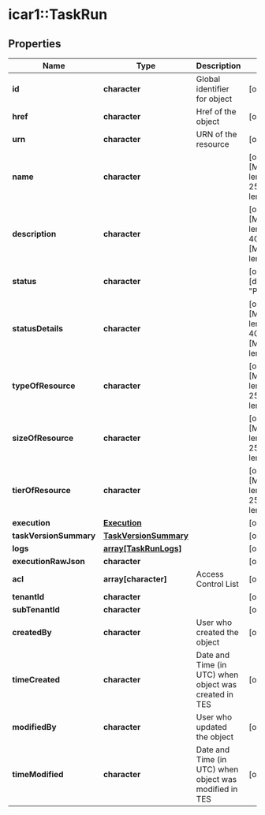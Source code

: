 # icar1::TaskRun


## Properties
Name | Type | Description | Notes
------------ | ------------- | ------------- | -------------
**id** | **character** | Global identifier for object | [optional] 
**href** | **character** | Href of the object | [optional] 
**urn** | **character** | URN of the resource | [optional] 
**name** | **character** |  | [optional] [Max. length: 255] [Min. length: 0] 
**description** | **character** |  | [optional] [Max. length: 4096] [Min. length: 0] 
**status** | **character** |  | [optional] [default to &quot;Pending&quot;] 
**statusDetails** | **character** |  | [optional] [Max. length: 4096] [Min. length: 0] 
**typeOfResource** | **character** |  | [optional] [Max. length: 255] [Min. length: 0] 
**sizeOfResource** | **character** |  | [optional] [Max. length: 255] [Min. length: 0] 
**tierOfResource** | **character** |  | [optional] [Max. length: 255] [Min. length: 0] 
**execution** | [**Execution**](Execution.md) |  | [optional] 
**taskVersionSummary** | [**TaskVersionSummary**](TaskVersionSummary.md) |  | [optional] 
**logs** | [**array[TaskRunLogs]**](TaskRunLogs.md) |  | [optional] 
**executionRawJson** | **character** |  | [optional] 
**acl** | **array[character]** | Access Control List | [optional] 
**tenantId** | **character** |  | [optional] 
**subTenantId** | **character** |  | [optional] 
**createdBy** | **character** | User who created the object | [optional] 
**timeCreated** | **character** | Date and Time (in UTC) when object was created in TES | [optional] 
**modifiedBy** | **character** | User who updated the object | [optional] 
**timeModified** | **character** | Date and Time (in UTC) when object was modified in TES | [optional] 



